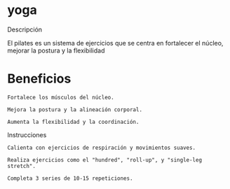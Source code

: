 
# yoga
 Descripción

El pilates es un sistema de ejercicios que se centra en fortalecer el núcleo, mejorar la postura y la flexibilidad

# Beneficios

    Fortalece los músculos del núcleo.

    Mejora la postura y la alineación corporal.

    Aumenta la flexibilidad y la coordinación.
Instrucciones

    Calienta con ejercicios de respiración y movimientos suaves.

    Realiza ejercicios como el "hundred", "roll-up", y "single-leg stretch".

    Completa 3 series de 10-15 repeticiones.
